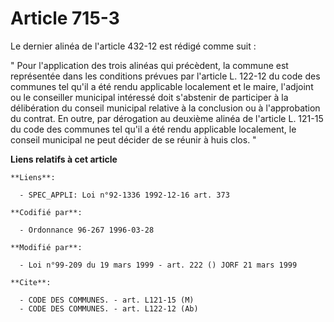 # Article 715-3

Le dernier alinéa de l'article 432-12 est rédigé comme suit :

" Pour l'application des trois alinéas qui précèdent, la commune est représentée dans les conditions prévues par l'article L.
122-12 du code des communes tel qu'il a été rendu applicable localement et le maire, l'adjoint ou le conseiller municipal
intéressé doit s'abstenir de participer à la délibération du conseil municipal relative à la conclusion ou à l'approbation du
contrat. En outre, par dérogation au deuxième alinéa de l'article L. 121-15 du code des communes tel qu'il a été rendu
applicable localement, le conseil municipal ne peut décider de se réunir à huis clos. "

**Liens relatifs à cet article**

	**Liens**:

	  - SPEC_APPLI: Loi n°92-1336 1992-12-16 art. 373

	**Codifié par**:

	  - Ordonnance 96-267 1996-03-28

	**Modifié par**:

	  - Loi n°99-209 du 19 mars 1999 - art. 222 () JORF 21 mars 1999

	**Cite**:

	  - CODE DES COMMUNES. - art. L121-15 (M)
	  - CODE DES COMMUNES. - art. L122-12 (Ab)
